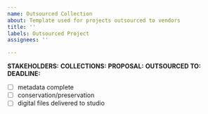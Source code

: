 ```yaml
---
name: Outsourced Collection
about: Template used for projects outsourced to vendors
title: ''
labels: Outsourced Project
assignees: ''

---
```


**STAKEHOLDERS:**
**COLLECTIONS:**
**PROPOSAL:**
**OUTSOURCED TO:**
**DEADLINE:**

- [ ] metadata complete
- [ ] conservation/preservation
- [ ] digital files delivered to studio
